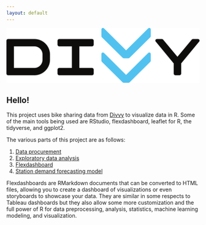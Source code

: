 ```yaml
---
layout: default
---
```


![Divvy Logo](img/Divvy_logo.png)

## Hello!

This project uses bike sharing data from [Divvy](https://www.divvybikes.com/system-data) to visualize data in R. Some of the main tools being used are RStudio, flexdashboard, leaflet for R, the tidyverse, and ggplot2.

The various parts of this project are as follows:
1. [Data procurement](https://zacklarsen.github.io/divvy/Data.html)
1. [Exploratory data analysis](https://zacklarsen.github.io/divvy/EDA.html)
1. [Flexdashboard](https://zacklarsen.github.io/divvy/Flex.html)
1. [Station demand forecasting model](https://zacklarsen.github.io/divvy/Model.html)


Flexdashboards are RMarkdown documents that can be converted to HTML files, allowing you to create a dashboard of visualizations or even storyboards to showcase your data. They are similar in some respects to Tableau dashboards but they also allow some more customization and the full power of R for data preprocessing, analysis, statistics, machine learning modeling, and visualization.
